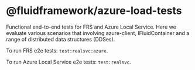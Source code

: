 # @fluidframework/azure-load-tests

Functional end-to-end tests for FRS and Azure Local Service. Here we evaluate various scenarios that involving azure-client, IFluidContainer and a range of distributed data structures (DDSes).

To run FRS e2e tests: `test:realsvc:azure`.

To run Azure Local Service e2e tests: `test:realsvc`.

